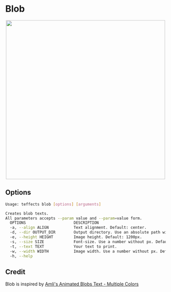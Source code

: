 # Blob

<p align="center">
<img width="500" src="https://raw.githubusercontent.com/shinokada/teffects/main/images/blob.png" />
</p>

## Options

```sh
Usage: teffects blob [options] [arguments]

Creates blob texts.
All parameters accepts --param value and --param=value form.
  OPTIONS                     DESCRIPTION
  -a, --align ALIGN           Text alignment. Default: center.
  -d, --dir OUTPUT_DIR        Output directory. Use an absolute path without a trailing slash. Default: teffects/outputs directory.
  -e, --height HEIGHT         Image height. Default: 1200px.
  -s, --size SIZE             Font-size. Use a number without px. Default: 120px
  -t, --text TEXT             Your text to print.
  -w, --width WIDTH           Image width. Use a number without px. Default: 1600px.
  -h, --help
```

## Credit

Blob is inspired by [Amli's Animated Blobs Text - Multiple Colors](https://codepen.io/uzcho_/pen/LaPqWJ)